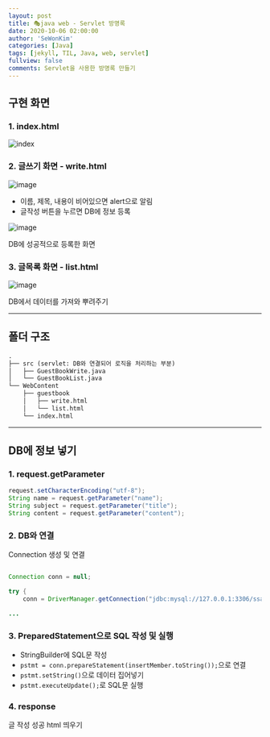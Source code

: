 ```yaml
---
layout: post
title: 🎭java web - Servlet 방명록
date: 2020-10-06 02:00:00
author: 'SeWonKim'
categories: [Java]
tags: [jekyll, TIL, Java, web, servlet]
fullview: false
comments: Servlet을 사용한 방명록 만들기
---
```


## 구현 화면

### 1. index.html

![index](https://user-images.githubusercontent.com/30452963/95109563-b7bc3680-0777-11eb-913c-1c44f728057f.png)

### 2. 글쓰기 화면 - write.html

![image](https://user-images.githubusercontent.com/30452963/95109665-dfab9a00-0777-11eb-9011-c64427bf5aa1.png)

- 이름, 제목, 내용이 비어있으면 alert으로 알림
- 글작성 버튼을 누르면 DB에 정보 등록

![image](https://user-images.githubusercontent.com/30452963/95109913-3618d880-0778-11eb-81ed-c49904b47c30.png)

DB에 성공적으로 등록한 화면

### 3. 글목록 화면 - list.html

![image](https://user-images.githubusercontent.com/30452963/95110001-56489780-0778-11eb-844a-8f53817ed3d3.png)

DB에서 데이터를 가져와 뿌려주기

---

## 폴더 구조

```markdown
.
├── src (servlet: DB와 연결되어 로직을 처리하는 부분)
│   ├── GuestBookWrite.java
│   └── GuestBookList.java
└── WebContent
    ├── guestbook
    │   ├── write.html
    │   └── list.html
    └── index.html
```

---

## DB에 정보 넣기

### 1. request.getParameter
```java
request.setCharacterEncoding("utf-8");
String name = request.getParameter("name");
String subject = request.getParameter("title");
String content = request.getParameter("content");
```

### 2. DB와 연결 
Connection 생성 및 연결
```java

Connection conn = null;

try {
	conn = DriverManager.getConnection("jdbc:mysql://127.0.0.1:3306/ssafyweb?serverTimezone=UTC&useUniCode=yes&characterEncoding=UTF-8", "ssafy", "ssafy");

...
```

### 3. PreparedStatement으로 SQL 작성 및 실행

- StringBuilder에 SQL문 작성
- `pstmt = conn.prepareStatement(insertMember.toString());`으로 연결
- `pstmt.setString()`으로 데이터 집어넣기
- `pstmt.executeUpdate();`로 SQL문 실행

### 4. response

글 작성 성공 html 띄우기